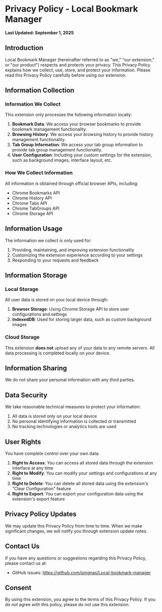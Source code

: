 # Privacy Policy - Local Bookmark Manager

**Last Updated: September 1, 2025**

## Introduction

Local Bookmark Manager (hereinafter referred to as "we," "our extension," or "our product") respects and protects your privacy. This Privacy Policy explains how we collect, use, store, and protect your information. Please read this Privacy Policy carefully before using our extension.

## Information Collection

### Information We Collect

This extension only processes the following information locally:

1. **Bookmark Data**: We access your browser bookmarks to provide bookmark management functionality.
2. **Browsing History**: We access your browsing history to provide history management functionality.
3. **Tab Group Information**: We access your tab group information to provide tab group management functionality.
4. **User Configuration**: Including your custom settings for the extension, such as background images, interface layout, etc.

### How We Collect Information

All information is obtained through official browser APIs, including:
- Chrome Bookmarks API
- Chrome History API
- Chrome Tabs API
- Chrome TabGroups API
- Chrome Storage API

## Information Usage

The information we collect is only used for:

1. Providing, maintaining, and improving extension functionality
2. Customizing the extension experience according to your settings
3. Responding to your requests and feedback

## Information Storage

### Local Storage

All user data is stored on your local device through:

1. **Browser Storage**: Using Chrome Storage API to store user configurations and settings
2. **IndexedDB**: Used for storing larger data, such as custom background images

### Cloud Storage

This extension **does not** upload any of your data to any remote servers. All data processing is completed locally on your device.

## Information Sharing

We do not share your personal information with any third parties.

## Data Security

We take reasonable technical measures to protect your information:

1. All data is stored only on your local device
2. No personal identifying information is collected or transmitted
3. No tracking technologies or analytics tools are used

## User Rights

You have complete control over your own data:

1. **Right to Access**: You can access all stored data through the extension interface at any time
2. **Right to Modify**: You can modify your settings and configurations at any time
3. **Right to Delete**: You can delete all stored data using the extension's "Clear Configuration" feature
4. **Right to Export**: You can export your configuration data using the extension's export feature

## Privacy Policy Updates

We may update this Privacy Policy from time to time. When we make significant changes, we will notify you through extension update notes.

## Contact Us

If you have any questions or suggestions regarding this Privacy Policy, please contact us at:

- GitHub Issues: https://github.com/pingnas/Local-bookmark-manager

## Consent

By using this extension, you agree to the terms of this Privacy Policy. If you do not agree with this policy, please do not use this extension.